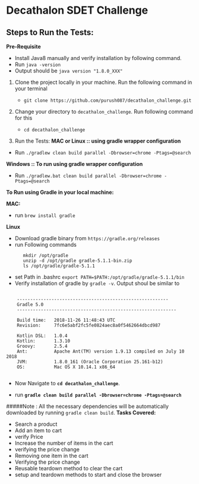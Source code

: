 # Decathalon SDET Challenge  

## Steps to Run the Tests:

**Pre-Requisite**
* Install Java8 manually and verify installation by following command.
* Run `java -version`
* Output should be `java version "1.8.0_XXX"` 

1. Clone the project locally in your machine. Run the following command in your terminal
    * `git clone https://github.com/purush087/decathalon_challenge.git`
    
2. Change your directory to `decathalon_challenge`. Run following command for this
    *  `cd decathalon_challenge`

3. Run the Tests:
**MAC or Linux :: using gradle wrapper configuration**

* Run `./gradlew clean build parallel -Dbrowser=chrome -Ptags=@search`

**Windows :: To run using gradle wrapper configuration**

* Run `./gradlew.bat clean build parallel -Dbrowser=chrome -Ptags=@search`

**To Run using Gradle in your local machine:**

**MAC:**
* run `brew install gradle`

**Linux**
* Download gradle binary from `https://gradle.org/releases`
* run Following commands
    ```
       mkdir /opt/gradle
       unzip -d /opt/gradle gradle-5.1.1-bin.zip
       ls /opt/gradle/gradle-5.1.1
    ```
* set Path in .bashrc `export PATH=$PATH:/opt/gradle/gradle-5.1.1/bin`
* Verify installation of gradle by `gradle -v`. Output shoul be similar to

```

    ---------------------------------------------------------
    Gradle 5.0
    ------------------------------------------------------------
    
    Build time:   2018-11-26 11:48:43 UTC
    Revision:     7fc6e5abf2fc5fe0824aec8a0f5462664dbcd987
    
    Kotlin DSL:   1.0.4
    Kotlin:       1.3.10
    Groovy:       2.5.4
    Ant:          Apache Ant(TM) version 1.9.13 compiled on July 10 2018
    JVM:          1.8.0_161 (Oracle Corporation 25.161-b12)
    OS:           Mac OS X 10.14.1 x86_64
    
``` 


* Now Navigate to **`cd decathalon_challenge`**.

* run **`gradle clean build parallel -Dbrowser=chrome -Ptags=@search`**

#####Note : All the necessary dependencies will be automatically downloaded by running `gradle clean build`.
**Tasks Covered:**

* Search a product
* Add an item to cart
* verify Price
* Increase the number of items in the cart
* verifying the price change
* Removing one item in the cart
* Verifying the price change
* Reusable teardown method to clear the cart
* setup and teardown methods to start and close the browser

